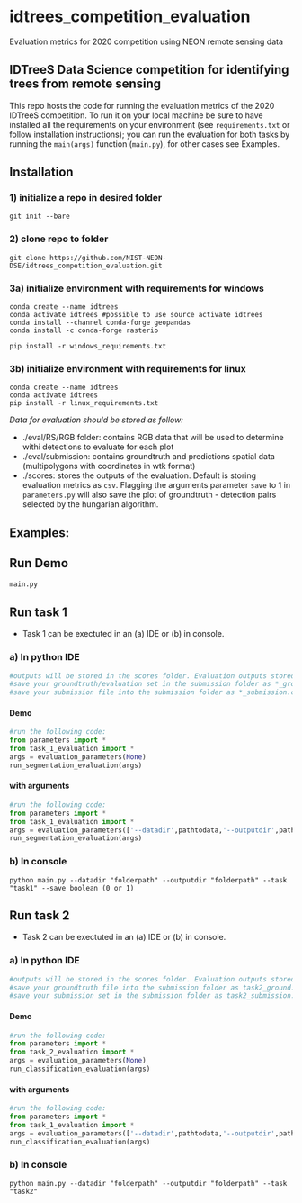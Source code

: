 # idtrees_competition_evaluation
Evaluation metrics for 2020 competition using NEON remote sensing data

<h2> IDTreeS Data Science competition for identifying trees from remote sensing </h2>

This repo hosts the code for running the evaluation metrics of the 2020 IDTreeS competition. 
To run it on your local machine be sure to have installed all the requirements on your environment (see `requirements.txt` or follow installation instructions); 
you can run the evaluation for both tasks by running the `main(args)` function (`main.py`), for other cases see Examples.

## Installation
### 1) initialize a repo in desired folder
```
git init --bare
 ```
### 2) clone repo to folder
```
git clone https://github.com/NIST-NEON-DSE/idtrees_competition_evaluation.git
```
### 3a) initialize environment with requirements for windows
```
conda create --name idtrees
conda activate idtrees #possible to use source activate idtrees
conda install --channel conda-forge geopandas
conda install -c conda-forge rasterio

pip install -r windows_requirements.txt
```
### 3b) initialize environment with requirements for linux
```
conda create --name idtrees
conda activate idtrees
pip install -r linux_requirements.txt
```

*Data for evaluation should be stored as follow:*
- ./eval/RS/RGB folder: contains RGB data that will be used to determine withi detections to evaluate for each plot
- ./eval/submission: contains groundtruth and predictions spatial data (multipolygons with coordinates in wtk format)
- ./scores: stores the outputs of the evaluation. Default is storing evaluation metrics as `csv`. Flagging the arguments parameter `save` to 1 in `parameters.py` will also save the plot of groundtruth - detection pairs selected by the hungarian algorithm.



## Examples:
## Run Demo
```python
main.py
```

## Run task 1
- Task 1 can be exectuted in an (a) IDE or (b) in console.

### a) In python IDE
```python
#outputs will be stored in the scores folder. Evaluation outputs stored in the task1_evaluation.csv file
#save your groundtruth/evaluation set in the submission folder as *_ground.csv (e.g. ./submission/OSBS_ground.csv)
#save your submission file into the submission folder as *_submission.csv  (e.g. ./submission/OSBS_submission.csv)
```
#### Demo
```python
#run the following code:
from parameters import *
from task_1_evaluation import *
args = evaluation_parameters(None)
run_segmentation_evaluation(args)
```
#### with arguments
```python
#run the following code:
from parameters import *
from task_1_evaluation import *
args = evaluation_parameters(['--datadir',pathtodata,'--outputdir',pathtosave,...])
run_segmentation_evaluation(args)
```

### b) In console
```
python main.py --datadir "folderpath" --outputdir "folderpath" --task "task1" --save boolean (0 or 1)
```

## Run task 2
- Task 2 can be exectuted in an (a) IDE or (b) in console.

### a) In python IDE
```python
#outputs will be stored in the scores folder. Evaluation outputs stored in the task2_evaluation.csv file
#save your groundtruth file into the submission folder as task2_ground.csv  (e.g. ./submission/task2_ground.csv)
#save your submission set in the submission folder as task2_submission.csv (e.g. ./submission/task2_submission.csv)
```
#### Demo
```python
#run the following code:
from parameters import *
from task_2_evaluation import *
args = evaluation_parameters(None)
run_classification_evaluation(args)
```
#### with arguments
```python
#run the following code:
from parameters import *
from task_1_evaluation import *
args = evaluation_parameters(['--datadir',pathtodata,'--outputdir',pathtosave,...])
run_classification_evaluation(args)
```
### b) In console
```
python main.py --datadir "folderpath" --outputdir "folderpath" --task "task2"
```
